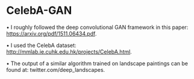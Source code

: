 # CelebA-GAN

• I roughly followed the deep convolutional GAN framework in this paper: https://arxiv.org/pdf/1511.06434.pdf.

• I used the CelebA dataset: http://mmlab.ie.cuhk.edu.hk/projects/CelebA.html. 

• The output of a similar algorithm trained on landscape paintings can be found at: twitter.com/deep_landscapes.
